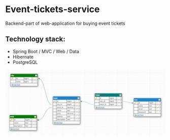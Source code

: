 # Event-tickets-service
Backend-part of web-application for buying event tickets

## Technology stack:
* Spring Boot / MVC / Web / Data
* Hibernate
* PostgreSQL

![Alt text](https://github.com/IgorMihailov/Event-tickets-service/blob/main/db_schema.PNG "db_schema")
